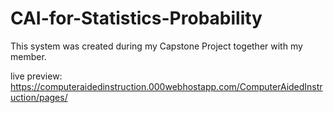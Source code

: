 # CAI-for-Statistics-Probability
This system was created during my Capstone Project together with my member.

live preview: https://computeraidedinstruction.000webhostapp.com/ComputerAidedInstruction/pages/

